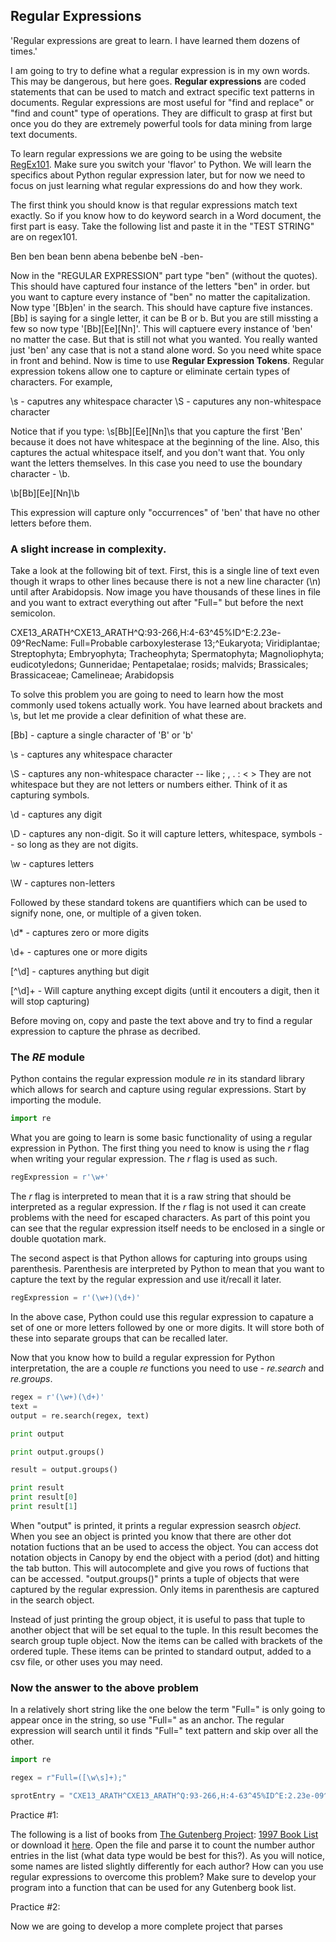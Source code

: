 
## Regular Expressions

'Regular expressions are great to learn.  I have learned them dozens of times.'

I am going to try to define what a regular expression is in my own words.  This may be dangerous, but here goes.  __Regular expressions__ are coded statements that can be used to match and extract specific text patterns in documents.  Regular expressions are most useful for "find and replace" or "find and count" type of operations.  They are difficult to grasp at first but once you do they are extremely powerful tools for data mining from large text documents.

To learn regular expressions we are going to be using the website [RegEx101](https://regex101.com/).  Make sure you switch your 'flavor' to Python.  We will learn the specifics about Python regular expression later, but for now we need to focus on just learning what regular expressions do and how they work.

The first think you should know is that regular expressions match text exactly.  So if you know how to do keyword search in a Word document, the first part is easy.  Take the following list and paste it in the "TEST STRING" are on regex101.  

Ben ben bean benn abena bebenbe beN -ben-

Now in the "REGULAR EXPRESSION" part type "ben" (without the quotes).  This should have captured four instance of the letters "ben" in order.  but you want to capture every instance of "ben" no matter the capitalization.  Now type '[Bb]en' in the search.  This should have capture five instances.  [Bb] is saying for a single letter, it can be B or b.  But you are still missting a few so now type '[Bb][Ee][Nn]'.  This will captuere every instance of 'ben' no matter the case.  But that is still not what you wanted.  You really wanted just 'ben' any case that is not a stand alone word.  So you need white space in front and behind. Now is time to use __Regular Expression Tokens__.  Regular expression tokens allow one to capture or eliminate certain types of characters.  For example, 

\s - caputres any whitespace character
\S - caputures any non-whitespace character

Notice that if you type: \s[Bb][Ee][Nn]\s that you capture the first 'Ben' because it does not have whitespace at the beginning of the line.  Also, this captures the actual whitespace itself, and you don't want that.  You only want the letters themselves.  In this case you need to use the boundary character - \b.

\b[Bb][Ee][Nn]\b

This expression will capture only "occurrences" of 'ben' that have no other letters before them. 

### A slight increase in complexity.  

Take a look at the following bit of text.  First, this is a single line of text even though it wraps to other lines because there is not a new line character (\n) until after Arabidopsis.  Now image you have thousands of these lines in file and you want to extract everything out after "Full=" but before the next semicolon.  

CXE13_ARATH^CXE13_ARATH^Q:93-266,H:4-63^45%ID^E:2.23e-09^RecName: Full=Probable carboxylesterase 13;^Eukaryota; Viridiplantae; Streptophyta; Embryophyta; Tracheophyta; Spermatophyta; Magnoliophyta; eudicotyledons; Gunneridae; Pentapetalae; rosids; malvids; Brassicales; Brassicaceae; Camelineae; Arabidopsis

To solve this problem you are going to need to learn how the most commonly used tokens actually work.  You have learned about brackets and \s, but let me provide a clear definition of what these are.

[Bb] - capture a single character of 'B' or 'b'

\s - captures any whitespace character

\S - captures any non-whitespace character -- like ; , . : < >  They are not whitespace but they are not letters or numbers either.  Think of it as capturing symbols.

\d - captures any digit

\D - captures any non-digit.  So it will capture letters, whitespace, symbols -- so long as they are not digits.

\w - captures letters

\W - captures non-letters

Followed by these standard tokens are quantifiers which can be used to signify none, one, or multiple of a given token.

\d* - captures zero or more digits

\d+ - captures one or more digits

[^\d] - captures anything but digit

[^\d]+ - Will capture anything except digits (until it encouters a digit, then it will stop capturing)

Before moving on, copy and paste the text above and try to find a regular expression to capture the phrase as decribed.

### The _RE_ module

Python contains the regular expression module _re_ in its standard library which allows for search and capture using regular expressions.  Start by importing the module.

```python
import re
```

What you are going to learn is some basic functionality of using a regular expression in Python.  The first thing you need to know is using the _r_ flag when writing your regular expression.  The _r_ flag is used as such.

```python
regExpression = r'\w+'
```
The _r_ flag is interpreted to mean that it is a raw string that should be interpreted as a regular expression.  If the _r_ flag is not used it can create problems with the need for escaped characters.  As part of this point you can see that the regular expression itself needs to be enclosed in a single or double quotation mark.

The second aspect is that Python allows for capturing into groups using parenthesis.  Parenthesis are interpreted by Python to mean that you want to capture the text by the regular expression and use it/recall it later.  

```python
regExpression = r'(\w+)(\d+)'

```
In the above case, Python could use this regular expression to capature a set of one or more letters followed by one or more digits.  It will store both of these into separate groups that can be recalled later.

Now that you know how to build a regular expression for Python interpretation, the are a couple _re_ functions you need to use - _re.search_ and _re.groups_.

```python
regex = r'(\w+)(\d+)'
text = 
output = re.search(regex, text)

print output

print output.groups()

result = output.groups()

print result
print result[0]
print result[1]
```
When "output" is printed, it prints a regular expression seasrch _object_.  When you see an object is printed you know that there are other dot notation fuctions that an be used to access the object.  You can access dot notation objects in Canopy by end the object with a period (dot) and hitting the tab button.  This will autocomplete and give you rows of fuctions that can be accessed. "output.groups()" prints a tuple of objects that were captured by the regular expression.  Only items in parenthesis are captured in the search object.  

Instead of just printing the group object, it is useful to pass that tuple to another object that will be set equal to the tuple.  In this result becomes the search group tuple object.  Now the items can be called with brackets of the ordered tuple.  These items can be printed to standard output, added to a csv file, or other uses you may need.

### Now the answer to the above problem

In a relatively short string like the one below the term "Full=" is only going to appear once in the string, so use "Full=" as an anchor.  The regular expression will search until it finds "Full=" text pattern and skip over all the other.  

```python
import re

regex = r"Full=([\w\s]+);"

sprotEntry = "CXE13_ARATH^CXE13_ARATH^Q:93-266,H:4-63^45%ID^E:2.23e-09^RecName: Full=Probable carboxylesterase 13;^Eukaryota; Viridiplantae; Streptophyta; Embryophyta; Tracheophyta; Spermatophyta; Magnoliophyta; eudicotyledons; Gunneridae; Pentapetalae; rosids; malvids; Brassicales; Brassicaceae; Camelineae; Arabidopsis"
```



Practice #1:

The following is a list of books from [The Gutenberg Project](): [1997 Book List](https://www.gutenberg.org/dirs/GUTINDEX.1997.iso-8859-1.txt) or download it [here](https://github.com/mcelrjo/AgInformatics/blob/master/otherFiles/GUTINDEX.1997.iso-8859-1.txt).  Open the file and parse it to count the number author entries in the list (what data type would be best for this?).  As you will notice, some names are listed slightly differently for each author?  How can you use regular expressions to overcome this problem?  Make sure to develop your program into a function that can be used for any Gutenberg book list.

Practice #2:  

Now we are going to develop a more complete project that parses 
